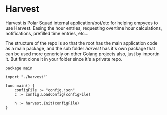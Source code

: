 # Harvest

Harvest is Polar Squad internal application/bot/etc for helping empyees to use Harvest. Easing the hour entries, requesting overtime hour calculations, notifications, prefilled time entries, etc...

The structure of the repo is so that the root has the main application code as a main package, and the sub folder _harvest_ has it's own package that can be used more genericly on other Golang projects also, just by importin it.
But first clone it in your folder since it's a private repo.  
```golang
package main

import "./harvest"`

func main() {
    configFile := "config.json"
    c := config.LoadConfig(configFile)
    
    h := harvest.Init(configFile)
}
```
